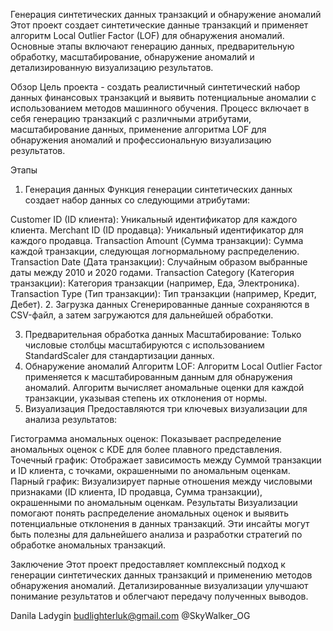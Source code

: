 Генерация синтетических данных транзакций и обнаружение аномалий
Этот проект создает синтетические данные транзакций и применяет алгоритм Local Outlier Factor (LOF) для обнаружения аномалий. Основные этапы включают генерацию данных, предварительную обработку, масштабирование, обнаружение аномалий и детализированную визуализацию результатов.

Обзор
Цель проекта - создать реалистичный синтетический набор данных финансовых транзакций и выявить потенциальные аномалии с использованием методов машинного обучения. Процесс включает в себя генерацию транзакций с различными атрибутами, масштабирование данных, применение алгоритма LOF для обнаружения аномалий и профессиональную визуализацию результатов.

Этапы
1. Генерация данных
Функция генерации синтетических данных создает набор данных со следующими атрибутами:

Customer ID (ID клиента): Уникальный идентификатор для каждого клиента.
Merchant ID (ID продавца): Уникальный идентификатор для каждого продавца.
Transaction Amount (Сумма транзакции): Сумма каждой транзакции, следующая логнормальному распределению.
Transaction Date (Дата транзакции): Случайным образом выбранные даты между 2010 и 2020 годами.
Transaction Category (Категория транзакции): Категория транзакции (например, Еда, Электроника).
Transaction Type (Тип транзакции): Тип транзакции (например, Кредит, Дебет).
2. Загрузка данных
Сгенерированные данные сохраняются в CSV-файл, а затем загружаются для дальнейшей обработки.

3. Предварительная обработка данных
Масштабирование: Только числовые столбцы масштабируются с использованием StandardScaler для стандартизации данных.
4. Обнаружение аномалий
Алгоритм LOF: Алгоритм Local Outlier Factor применяется к масштабированным данным для обнаружения аномалий. Алгоритм вычисляет аномальные оценки для каждой транзакции, указывая степень их отклонения от нормы.
5. Визуализация
Предоставляются три ключевых визуализации для анализа результатов:

Гистограмма аномальных оценок: Показывает распределение аномальных оценок с KDE для более плавного представления.
Точечный график: Отображает зависимость между Суммой транзакции и ID клиента, с точками, окрашенными по аномальным оценкам.
Парный график: Визуализирует парные отношения между числовыми признаками (ID клиента, ID продавца, Сумма транзакции), окрашенными по аномальным оценкам.
Результаты
Визуализации помогают понять распределение аномальных оценок и выявить потенциальные отклонения в данных транзакций. Эти инсайты могут быть полезны для дальнейшего анализа и разработки стратегий по обработке аномальных транзакций.

Заключение
Этот проект предоставляет комплексный подход к генерации синтетических данных транзакций и применению методов обнаружения аномалий. Детализированные визуализации улучшают понимание результатов и облегчают передачу полученных выводов.

Danila Ladygin
budlighterluk@gmail.com
@SkyWalker_OG
